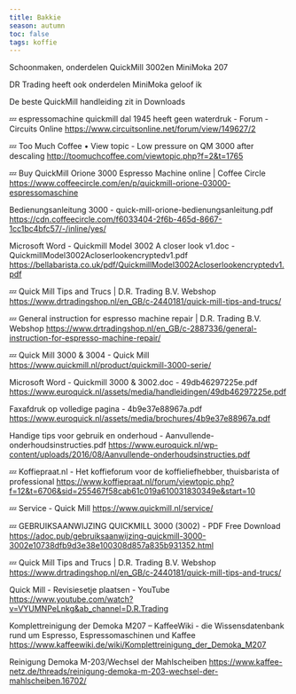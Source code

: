 ```yaml
---
title: Bakkie
season: autumn
toc: false
tags: koffie
---
```


Schoonmaken, onderdelen QuickMill 3002en MiniMoka 207

DR Trading heeft ook onderdelen MiniMoka geloof ik

De beste QuickMill handleiding zit in Downloads

💤 espressomachine quickmill dal 1945 heeft geen waterdruk - Forum - Circuits Online
https://www.circuitsonline.net/forum/view/149627/2

💤 Too Much Coffee • View topic - Low pressure on QM 3000 after descaling
http://toomuchcoffee.com/viewtopic.php?f=2&t=1765

💤 Buy QuickMill Orione 3000 Espresso Machine online | Coffee Circle
https://www.coffeecircle.com/en/p/quickmill-orione-03000-espressomaschine

Bedienungsanleitung 3000 - quick-mill-orione-bedienungsanleitung.pdf
https://cdn.coffeecircle.com/f6033404-2f6b-465d-8667-1cc1bc4bfc57/-/inline/yes/

Microsoft Word - Quickmill Model 3002 A closer look v1.doc - QuickmillModel3002Acloserlookencryptedv1.pdf
https://bellabarista.co.uk/pdf/QuickmillModel3002Acloserlookencryptedv1.pdf

💤 Quick Mill Tips and Trucs | D.R. Trading B.V. Webshop
https://www.drtradingshop.nl/en_GB/c-2440181/quick-mill-tips-and-trucs/

💤 General instruction for espresso machine repair | D.R. Trading B.V. Webshop
https://www.drtradingshop.nl/en_GB/c-2887336/general-instruction-for-espresso-machine-repair/

💤 Quick Mill 3000 & 3004 - Quick Mill
https://www.quickmill.nl/product/quickmill-3000-serie/

Microsoft Word - Quickmill 3000 & 3002.doc - 49db46297225e.pdf
https://www.euroquick.nl/assets/media/handleidingen/49db46297225e.pdf

Faxafdruk op volledige pagina - 4b9e37e88967a.pdf
https://www.euroquick.nl/assets/media/brochures/4b9e37e88967a.pdf

Handige tips voor gebruik en onderhoud - Aanvullende-onderhoudsinstructies.pdf
https://www.euroquick.nl/wp-content/uploads/2016/08/Aanvullende-onderhoudsinstructies.pdf

💤 Koffiepraat.nl - Het koffieforum voor de koffieliefhebber, thuisbarista of professional
https://www.koffiepraat.nl/forum/viewtopic.php?f=12&t=6706&sid=255467f58cab61c019a610031830349e&start=10

💤 Service - Quick Mill
https://www.quickmill.nl/service/

💤 GEBRUIKSAANWIJZING QUICKMILL 3000 (3002) - PDF Free Download
https://adoc.pub/gebruiksaanwijzing-quickmill-3000-3002e10738dfb9d3e38e100308d857a835b931352.html

💤 Quick Mill Tips and Trucs | D.R. Trading B.V. Webshop
https://www.drtradingshop.nl/en_GB/c-2440181/quick-mill-tips-and-trucs/

Quick Mill - Revisiesetje plaatsen - YouTube
https://www.youtube.com/watch?v=VYUMNPeLnkg&ab_channel=D.R.Trading

Komplettreinigung der Demoka M207 – KaffeeWiki - die Wissensdatenbank rund um Espresso, Espressomaschinen und Kaffee
https://www.kaffeewiki.de/wiki/Komplettreinigung_der_Demoka_M207

Reinigung Demoka M-203/Wechsel der Mahlscheiben
https://www.kaffee-netz.de/threads/reinigung-demoka-m-203-wechsel-der-mahlscheiben.16702/

